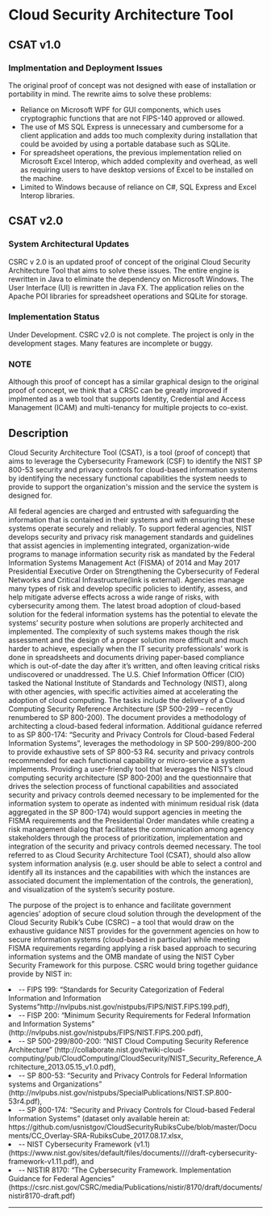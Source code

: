 # Cloud Security Architecture Tool

## CSAT v1.0

### Implmentation and Deployment Issues
The original proof of concept was not designed with ease of installation or portability in mind. The rewrite aims to solve these problems:
* Reliance on Microsoft WPF for GUI components, which uses cryptographic functions that are not FIPS-140 approved or allowed.
* The use of MS SQL Express is unnecessary and cumbersome for a client application and adds too much complexity during installation that could be avoided by using a portable database such as SQLite.
* For spreadsheet operations, the previous implementation relied on Microsoft Excel Interop, which added complexity and overhead, as well as requiring users to have desktop versions of Excel to be installed on the machine.
* Limited to Windows because of reliance on C#, SQL Express and Excel Interop libraries.

## CSAT v2.0

### System Architectural Updates

CSRC v 2.0 is an updated proof of concept of the original Cloud Security Architecture Tool that aims to solve these issues. The entire engine is rewritten in Java to eliminate the dependency on Microsoft Windows. The User Interface (UI) is rewritten in Java FX. The application relies on the Apache POI libraries for spreadsheet operations and SQLite for storage.

### Implementation Status

Under Development. CSRC v2.0 is not complete. The project is only in the development stages. Many features are incomplete or buggy.

### NOTE

Although this proof of concept has a similar graphical design to the original proof of concept, we think that a CRSC can be greatly improved if implmented as a web tool that supports Identity, Credential and Access Management (ICAM) and multi-tenancy for multiple projects to co-exist.

## Description
Cloud Security Architecture Tool (CSAT), is a tool (proof of concept) that aims to leverage the Cybersecurity Framework (CSF) to identify the NIST SP 800-53 security and privacy controls for cloud-based information systems by identifying the necessary functional capabilities the system needs to provide to support the organization's mission and the service the system is designed for.

All federal agencies are charged and entrusted with safeguarding the information that is contained in their systems and with ensuring that these systems operate securely and reliably. To support federal agencies, NIST develops security and privacy risk management standards and guidelines that assist agencies in implementing integrated, organization-wide programs to manage information security risk as mandated by the Federal Information Systems Management Act (FISMA) of 2014 and May 2017 Presidential Executive Order on Strengthening the Cybersecurity of Federal Networks and Critical Infrastructure(link is external). Agencies manage many types of risk and develop specific policies to identify, assess, and help mitigate adverse effects across a wide range of risks, with cybersecurity among them. The latest broad adoption of cloud-based solution for the federal information systems has the potential to elevate the systems’ security posture when solutions are properly architected and implemented. The complexity of such systems makes though the risk assessment and the design of a proper solution more difficult and much harder to achieve, especially when the IT security professionals’ work is done in spreadsheets and documents driving paper-based compliance which is out-of-date the day after it’s written, and often leaving critical risks undiscovered or unaddressed. The U.S. Chief Information Officer (CIO) tasked the National Institute of Standards and Technology (NIST), along with other agencies, with specific activities aimed at accelerating the adoption of cloud computing. The tasks include the delivery of a Cloud Computing Security Reference Architecture (SP 500-299 – recently renumbered to SP 800-200). The document provides a methodology of architecting a cloud-based federal information. Additional guidance referred to as SP 800-174: “Security and Privacy Controls for Cloud-based Federal Information Systems”, leverages the methodology in SP 500-299/800-200 to provide exhaustive sets of SP 800-53 R4. security and privacy controls recommended for each functional capability or micro-service a system implements. Providing a user-friendly tool that leverages the NIST’s cloud computing security architecture (SP 800-200) and the questionnaire that drives the selection process of functional capabilities and associated security and privacy controls deemed necessary to be implemented for the information system to operate as indented with minimum residual risk (data aggregated in the SP 800-174) would support agencies in meeting the FISMA requirements and the Presidential Order mandates while creating a risk management dialog that facilitates the communication among agency stakeholders through the process of prioritization, implementation and integration of the security and privacy controls deemed necessary.  The tool referred to as Cloud Security Architecture Tool (CSAT), should also allow system information analysis (e.g. user should be able to select a control and identify all its instances and the capabilities with which the instances are associated document the implementation of the controls, the generation), and visualization of the system’s security posture.

The purpose of the project is to enhance and facilitate government agencies’ adoption of secure cloud solution through the development of the Cloud Security Rubik’s Cube (CSRC) – a tool that would draw on the exhaustive guidance NIST provides for the government agencies on how to secure information systems (cloud-based in particular) while meeting FISMA requirements regarding applying a risk based approach to securing information systems and the OMB mandate of using the NIST Cyber Security Framework for this purpose. CSRC would bring together guidance provide by NIST in: 
<li>
-- FIPS 199: “Standards for Security Categorization of Federal Information and Information Systems”http://nvlpubs.nist.gov/nistpubs/FIPS/NIST.FIPS.199.pdf),
</li><li>
-- FISP 200: “Minimum Security Requirements for Federal Information and Information Systems” (http://nvlpubs.nist.gov/nistpubs/FIPS/NIST.FIPS.200.pdf), 
</li><li>
-- SP 500-299/800-200: “NIST Cloud Computing Security Reference Architecture” (http://collaborate.nist.gov/twiki-cloud-computing/pub/CloudComputing/CloudSecurity/NIST_Security_Reference_Architecture_2013.05.15_v1.0.pdf), 
</li><li>
-- SP 800-53: “Security and Privacy Controls for Federal Information systems and Organizations” (http://nvlpubs.nist.gov/nistpubs/SpecialPublications/NIST.SP.800-53r4.pdf), 
</li><li>
-- SP 800-174: “Security and Privacy Controls for Cloud-based Federal Information Systems” (dataset only available herein at: https://github.com/usnistgov/CloudSecurityRubiksCube/blob/master/Documents/CC_Overlay-SRA-RubiksCube_2017.08.17.xlsx, 
</li><li>
-- NIST Cybersecurity Framework (v1.1) (https://www.nist.gov/sites/default/files/documents////draft-cybersecurity-framework-v1.11.pdf),  and
</li><li>
-- NISTIR 8170: “The Cybersecurity Framework. Implementation Guidance for Federal Agencies” (https://csrc.nist.gov/CSRC/media/Publications/nistir/8170/draft/documents/nistir8170-draft.pdf)
</li>

***
